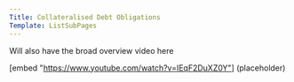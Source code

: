 ```yaml
---
Title: Collateralised Debt Obligations
Template: ListSubPages
---
```

Will also have the broad overview video here

[embed "https://www.youtube.com/watch?v=IEqF2DuXZ0Y"] (placeholder)

